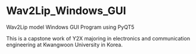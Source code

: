 # Wav2Lip_Windows_GUI
Wav2Lip model Windows GUI Program using PyQT5

This is a capstone work of Y2X majoring in electronics and communication engineering at Kwangwoon University in Korea.
